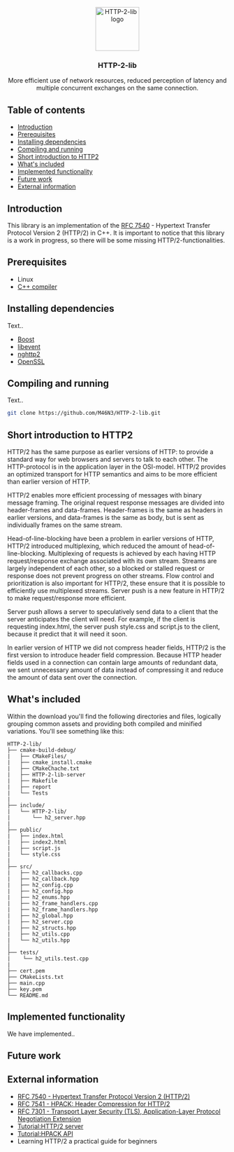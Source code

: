 <p align="center">
  <a href="https://github.com/M46N3/HTTP-2-lib/">
    <img src="http://i66.tinypic.com/2dkhfzt.png" alt="HTTP-2-lib logo" width="100" height="100">
  </a>
</p>

<h3 align="center">HTTP-2-lib</h3>

<p align="center">
  More efficient use of network resources, reduced perception of latency and multiple concurrent exchanges on the same connection.
</p>

## Table of contents

- [Introduction](#introduction)
- [Prerequisites](#prerequisites)
- [Installing dependencies](#installing-dependencies)
- [Compiling and running](#compiling-and-running)
- [Short introduction to HTTP2](#short-introduction-to-HTTP2)
- [What's included](#whats-included)
- [Implemented functionality](#implemented-functionality)
- [Future work](#future-work)
- [External information](#external-information)



## Introduction
This library is an implementation of the [RFC 7540](https://tools.ietf.org/html/rfc7540) - Hypertext Transfer Protocol Version 2 (HTTP/2) in C++. It is important to notice that this library is a work in progress, so there will be some missing HTTP/2-functionalities.


## Prerequisites
* Linux
* [C++ compiler](https://gcc.gnu.org/)

## Installing dependencies
Text..
* [Boost](https://github.com/boostorg/boost)
* [libevent](https://github.com/libevent/libevent)
* [nghttp2](https://github.com/nghttp2/nghttp2)
* [OpenSSL](https://github.com/openssl/openssl)


## Compiling and running
Text..
```sh
git clone https://github.com/M46N3/HTTP-2-lib.git
```

## Short introduction to HTTP2
HTTP/2 has the same purpose as earlier versions of HTTP: to provide a standard way for web browsers and servers to talk to each other. The HTTP-protocol is in the application layer in the OSI-model. HTTP/2 provides an optimized transport for HTTP semantics and aims to be more efficient than earlier version of HTTP.

HTTP/2 enables more efficient processing of messages with binary message framing. The original request response messages are divided into header-frames and data-frames. Header-frames is the same as headers in earlier versions, and data-frames is the same as body, but is sent as individually frames on the same stream.

Head-of-line-blocking have been a problem in earlier versions of HTTP, HTTP/2 introduced multiplexing, which reduced the amount of head-of-line-blocking. Multiplexing of requests is achieved by each having HTTP request/response exchange associated with its own stream. Streams are largely independent of each other, so a blocked or stalled request or response does not prevent progress on other streams.
Flow control and prioritization is also important for HTTP/2, these ensure that it is possible to efficiently use multiplexed streams. 
Server push is a new feature in HTTP/2 to make request/response more efficient.

Server push allows a server to speculatively send data to a client that the server anticipates the client will need. For example, if the client is requesting index.html, the server push style.css and script.js to the client, because it predict that it will need it soon.

In earlier version of HTTP we did not compress header fields, HTTP/2 is the first version to introduce header field compression. Because HTTP header fields used in a connection can contain large amounts of redundant data, we sent unnecessary amount of data instead of compressing it and reduce the amount of data sent over the connection.



## What's included

Within the download you'll find the following directories and files, logically grouping common assets and providing both compiled and minified variations. You'll see something like this:

```text
HTTP-2-lib/
├── cmake-build-debug/
|   ├── CMakeFiles/
|   ├── cmake_install.cmake
|   ├── CMakeChache.txt
|   ├── HTTP-2-lib-server
|   ├── Makefile
|   ├── report
|   └── Tests
|
├── include/
|   └── HTTP-2-lib/
|       └── h2_server.hpp
|
├── public/
|   ├── index.html
|   ├── index2.html
|   ├── script.js
|   └── style.css
|   
├── src/
|   ├── h2_callbacks.cpp
|   ├── h2_callback.hpp
|   ├── h2_config.cpp
|   ├── h2_config.hpp
|   ├── h2_enums.hpp
|   ├── h2_frame_handlers.cpp
|   ├── h2_frame_handlers.hpp
|   ├── h2_global.hpp
|   ├── h2_server.cpp
|   ├── h2_structs.hpp
|   ├── h2_utils.cpp
|   └── h2_utils.hpp
│
├── tests/
|    └── h2_utils.test.cpp
|
├── cert.pem
├── CMakeLists.txt
├── main.cpp
├── key.pem
└── README.md

```

## Implemented functionality
We have implemented..


## Future work


## External information
- [RFC 7540 - Hypertext Transfer Protocol Version 2 (HTTP/2)](https://tools.ietf.org/html/rfc7540)
- [RFC 7541 - HPACK: Header Compression for HTTP/2](https://tools.ietf.org/html/rfc7541)
- [RFC 7301 - Transport Layer Security (TLS), Application-Layer Protocol Negotiation Extension](https://tools.ietf.org/html/rfc7301)
- [Tutorial:HTTP/2 server](https://nghttp2.org/documentation/tutorial-server.html#)
- [Tutorial:HPACK API](https://nghttp2.org/documentation/tutorial-hpack.html)
- Learning HTTP/2 a practical guide for beginners
